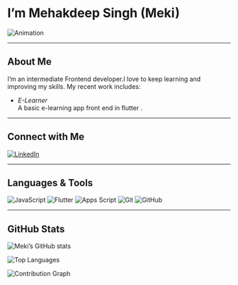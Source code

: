 # I’m Mehakdeep Singh (Meki)

![Animation](./mee.gif)

---

## About Me

I’m an intermediate Frontend developer.I love to keep learning and improving my skills.
My recent work includes:

- *E-Learner*  
  A basic e-learning app front end in flutter .

---

## Connect with Me

[![LinkedIn](https://img.shields.io/badge/LinkedIn-Profile-blue?style=flat&logo=linkedin&logoColor=white)](https://www.linkedin.com/in/mehakdeep-singh-b36935316)

---

## Languages & Tools

<p align="left">
  <img alt="JavaScript"        src="https://img.shields.io/badge/-JavaScript-F7DF1E?style=flat&logo=javascript&logoColor=black" />
  <img alt="Flutter"           src="https://img.shields.io/badge/-Flutter-02569B?style=flat&logo=flutter&logoColor=white" />
  <img alt="Apps Script"       src="https://img.shields.io/badge/-AppsScript-4285F4?style=flat&logo=googleapps&logoColor=white" />
  <img alt="Git"               src="https://img.shields.io/badge/-Git-F05032?style=flat&logo=git&logoColor=white" />
  <img alt="GitHub"            src="https://img.shields.io/badge/-GitHub-181717?style=flat&logo=github&logoColor=white" />
</p>

---

## GitHub Stats

![Meki’s GitHub stats](https://github-readme-stats.vercel.app/api?username=MekiGuru&show_icons=true&include_all_commits=true&theme=radical)

![Top Languages](https://github-readme-stats.vercel.app/api/top-langs/?username=MekiGuru&layout=compact&theme=radical)

![Contribution Graph](https://github-readme-activity-graph.vercel.app/graph?username=MekiGuru&theme=dracula)
